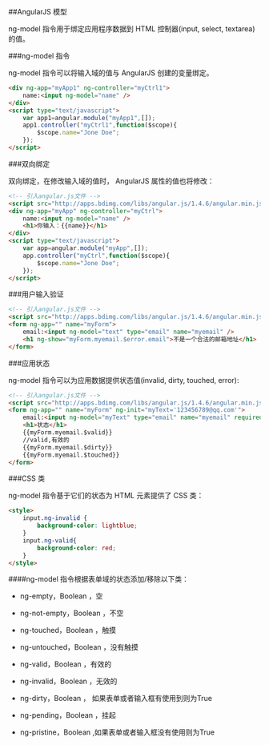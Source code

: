 ##AngularJS 模型

ng-model 指令用于绑定应用程序数据到 HTML 控制器(input, select, textarea)的值。

###ng-model 指令

ng-model 指令可以将输入域的值与 AngularJS 创建的变量绑定。

```html
<div ng-app="myApp1" ng-controller="myCtrl1">
	name:<input ng-model="name" />
</div>
<script type="text/javascript">
	var app1=angular.module("myApp1",[]);
	app1.controller("myCtrl1",function($scope){
		$scope.name="Jone Doe";
	});
</script>
```

###双向绑定

双向绑定，在修改输入域的值时， AngularJS 属性的值也将修改：

```html
<!-- 引入angular.js文件 -->
<script src="http://apps.bdimg.com/libs/angular.js/1.4.6/angular.min.js"></script>
<div ng-app="myApp" ng-controller="myCtrl">
	name:<input ng-model="name" />
	<h1>你输入：{{name}}</h1>
</div>
<script type="text/javascript">
	var app=angular.module("myApp",[]);
	app.controller("myCtrl",function($scope){
		$scope.name="Jone Doe";
	});
</script>
```

###用户输入验证

```html
<!-- 引入angular.js文件 -->
<script src="http://apps.bdimg.com/libs/angular.js/1.4.6/angular.min.js"></script>
<form ng-app="" name="myForm">
	email:<input ng-model="text" type="email" name="myemail" />
	<h1 ng-show="myForm.myemail.$error.email">不是一个合法的邮箱地址</h1>
</form>
```

###应用状态

ng-model 指令可以为应用数据提供状态值(invalid, dirty, touched, error):

```html
<!-- 引入angular.js文件 -->
<script src="http://apps.bdimg.com/libs/angular.js/1.4.6/angular.min.js"></script>
<form ng-app="" name="myForm" ng-init="myText='123456789@qq.com'">
	email:<input ng-model="myText" type="email" name="myemail" required />
	<h1>状态</h1>
	{{myForm.myemail.$valid}}
	//valid,有效的
	{{myForm.myemail.$dirty}}
	{{myForm.myemail.$touched}}
</form>
```

###CSS 类

ng-model 指令基于它们的状态为 HTML 元素提供了 CSS 类：

```html
<style>
	input.ng-invalid {
		background-color: lightblue;
	}
	input.ng-valid{
		background-color: red;
	}
</style>
```

####ng-model 指令根据表单域的状态添加/移除以下类：

+ ng-empty，Boolean ，空

+ ng-not-empty，Boolean ，不空

+ ng-touched，Boolean ，触摸

+ ng-untouched，Boolean ，没有触摸

+ ng-valid，Boolean ，有效的

+ ng-invalid，Boolean ，无效的

+ ng-dirty，Boolean ， 如果表单或者输入框有使用到则为True 

+ ng-pending，Boolean ，挂起

+ ng-pristine，Boolean  ,如果表单或者输入框没有使用则为True 
